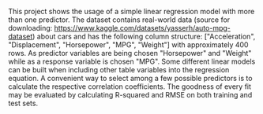 This project shows the usage of a simple linear regression model with more than one predictor. The dataset contains real-world data (source for downloading: https://www.kaggle.com/datasets/yasserh/auto-mpg-dataset) about cars and has the following column structure: ["Acceleration", "Displacement", "Horsepower", "MPG", "Weight"] with approximately 400 rows. As predictor variables are being chosen "Horsepower" and "Weight" while as a response variable is chosen "MPG". Some different linear models can be built when including other table variables into the regression equation. A convenient way to select among a few possible predictors is to calculate the respective correlation coefficients. The goodness of every fit may be evaluated by calculating R-squared and RMSE on both training and test sets.
